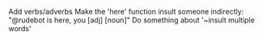 Add verbs/adverbs
Make the 'here' function insult someone indirectly: "@rudebot is here, you [adj] [noun]"
Do something about '~insult multiple words'
